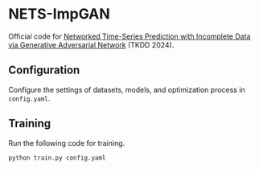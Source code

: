 # NETS-ImpGAN

Official code for [Networked Time-Series Prediction with Incomplete Data via Generative Adversarial Network](https://dl.acm.org/doi/10.1145/3643822) (TKDD 2024).

## Configuration

Configure the settings of datasets, models, and optimization process in `config.yaml`.

## Training

Run the following code for training.

```Python
python train.py config.yaml
```
